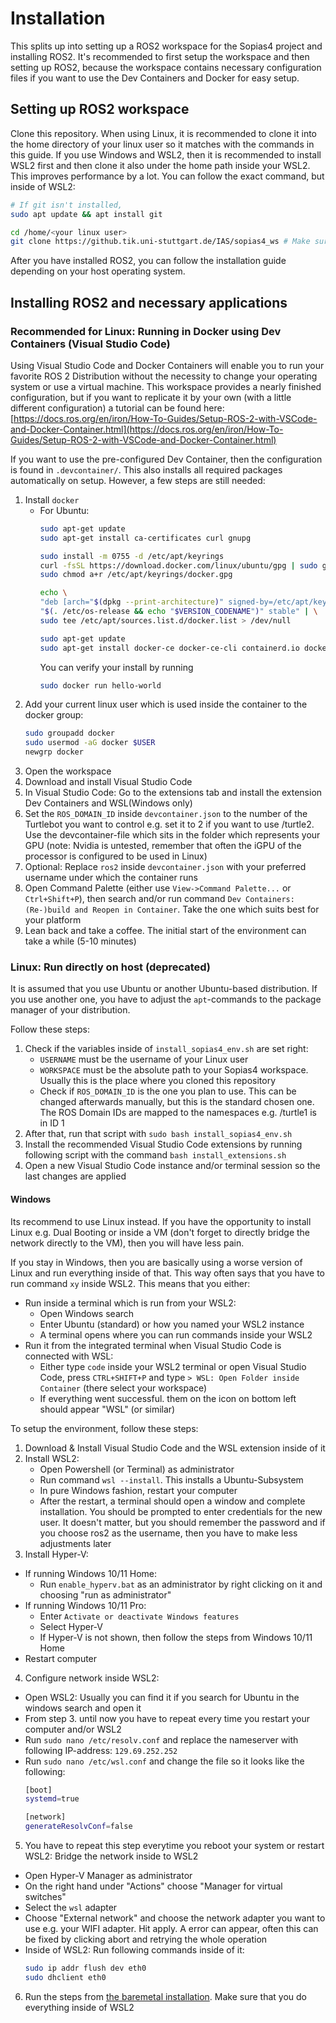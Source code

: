 # Installation
This splits up into setting up a ROS2 workspace for the Sopias4 project and installing ROS2. It's recommended to first setup the workspace and then setting up ROS2, because the workspace contains necessary configuration files if you want to use the Dev Containers and Docker for easy setup. 

## Setting up ROS2 workspace
Clone this repository. When using Linux, it is recommended to clone it into the home directory of your linux user so it matches with the commands in this guide. If you use Windows and WSL2, then it is recommended to install WSL2 first and then clone it also under the home path inside your WSL2. This improves performance by a lot. You can follow the exact command, but inside of WSL2:
```Bash
# If git isn't installed,
sudo apt update && apt install git

cd /home/<your linux user>
git clone https://github.tik.uni-stuttgart.de/IAS/sopias4_ws # Make sure the URL is right can vary 
```
After you have installed ROS2, you can follow the installation guide depending on your host operating system.

## Installing ROS2 and necessary applications 
### Recommended for Linux: Running in Docker using Dev Containers (Visual Studio Code)
Using Visual Studio Code and Docker Containers will enable you to run your favorite ROS 2 Distribution without the necessity to change your operating system or use a virtual machine. This workspace provides a nearly finished configuration, but if you want to replicate it by your own (with a little different configuration) a tutorial can be found here: [https://docs.ros.org/en/iron/How-To-Guides/Setup-ROS-2-with-VSCode-and-Docker-Container.html](https://docs.ros.org/en/iron/How-To-Guides/Setup-ROS-2-with-VSCode-and-Docker-Container.html)

If you want to use the pre-configured Dev Container, then the configuration is found in `.devcontainer/`. This also installs all required packages automatically on setup. However, a few steps are still needed:
1. Install `docker`   
    - For Ubuntu:
        ```Bash
        sudo apt-get update
        sudo apt-get install ca-certificates curl gnupg

        sudo install -m 0755 -d /etc/apt/keyrings
        curl -fsSL https://download.docker.com/linux/ubuntu/gpg | sudo gpg --dearmor -o /etc/apt/keyrings/docker.gpg
        sudo chmod a+r /etc/apt/keyrings/docker.gpg

        echo \
        "deb [arch="$(dpkg --print-architecture)" signed-by=/etc/apt/keyrings/docker.gpg] https://download.docker.com/linux/ubuntu \
        "$(. /etc/os-release && echo "$VERSION_CODENAME")" stable" | \
        sudo tee /etc/apt/sources.list.d/docker.list > /dev/null

        sudo apt-get update
        sudo apt-get install docker-ce docker-ce-cli containerd.io docker-buildx-plugin docker-compose-plugin
        ```
        You can verify your install by running
        ```bash
        sudo docker run hello-world
        ```
2. Add your current linux user which is used inside the container to the docker group:
    ```bash
    sudo groupadd docker
    sudo usermod -aG docker $USER
    newgrp docker
    ```
3. Open the workspace
4. Download and install Visual Studio Code
5. In Visual Studio Code: Go to the extensions tab and install the extension Dev Containers and WSL(Windows only)
6. Set the `ROS_DOMAIN_ID` inside `devcontainer.json` to the number of the Turtlebot you want to control e.g. set it to 2 if you want to use /turtle2. Use the devcontainer-file which sits in the folder which represents your GPU (note: Nvidia is untested, remember that often the iGPU of the processor is configured to be used in Linux)
7. Optional: Replace `ros2` inside `devcontainer.json` with your preferred username under which the container runs
8.  Open Command Palette (either use `View->Command Palette...` or `Ctrl+Shift+P`), then search and/or run command `Dev Containers: (Re-)build and Reopen in Container`. Take the one which suits best for your platform 
9.  Lean back and take a coffee. The initial start of the environment can take a while (5-10 minutes)

### Linux: Run directly on host (deprecated)
It is assumed that you use Ubuntu or another Ubuntu-based distribution. If you use another one, you have to adjust the `apt`-commands to the package manager of your distribution. 

Follow these steps:
1. Check if the variables inside of `install_sopias4_env.sh` are set right:
   - `USERNAME` must be the username of your Linux user 
   - `WORKSPACE` must be the absolute path to your Sopias4 workspace. Usually this is the place where you cloned this repository
   - Check if `ROS_DOMAIN_ID` is the one you plan to use. This can be changed afterwards manually, but this is the standard chosen one. The ROS Domain IDs are mapped to the namespaces e.g. /turtle1 is in ID 1
  2. After that, run that script with `sudo bash install_sopias4_env.sh`
  3. Install the recommended Visual Studio Code extensions by running following script with the command `bash install_extensions.sh` 
  4. Open a new Visual Studio Code instance and/or terminal session so the last changes are applied

#### Windows
Its recommend to use Linux instead. If you have the opportunity to install Linux e.g. Dual Booting or inside a VM (don't forget to directly bridge the network directly to the VM), then you will have less pain. 

If you stay in Windows, then you are basically using a worse version of Linux and run everything inside of that. This way often says that you have to run command `xy` inside WSL2. This means that you either:
- Run inside a terminal which is run from your WSL2:
  - Open Windows search
  - Enter Ubuntu (standard) or how you named your WSL2 instance
  - A terminal opens where you can run commands inside your WSL2
- Run it from the integrated terminal when Visual Studio Code is connected with WSL:
  - Either type `code` inside your WSL2 terminal or open Visual Studio Code, press `CTRL+SHIFT+P` and  type `> WSL: Open Folder inside Container` (there select your workspace)
  - If everything went successful. them on the icon on bottom left should appear "WSL" (or similar)

To setup the environment, follow these steps:
1. Download & Install Visual Studio Code and the WSL extension inside of it 
2. Install WSL2:
      - Open Powershell (or Terminal) as administrator
      - Run command `wsl --install`. This installs a Ubuntu-Subsystem
      - In pure Windows fashion, restart your computer
      - After the restart, a terminal should open a window and complete installation. You should be prompted to enter credentials for the new user. It doesn't matter, but you should remember the password and if you choose ros2 as the username, then you have to make less adjustments later
3. Install Hyper-V:
  - If running Windows 10/11 Home:
    - Run `enable_hyperv.bat` as an administrator by right clicking on it and choosing "run as administrator"
  - If running Windows 10/11 Pro:
    - Enter `Activate or deactivate Windows features`
    - Select Hyper-V
    - If Hyper-V is not shown, then follow the steps from Windows 10/11 Home
  - Restart computer
4. Configure network inside WSL2:
  - Open WSL2: Usually you can find it if you search for Ubuntu in the windows search and open it
  - From step 3. until now you have to repeat every time you restart your computer and/or WSL2
  - Run `sudo nano /etc/resolv.conf` and replace the nameserver with following IP-address: `129.69.252.252`
  - Run `sudo nano /etc/wsl.conf` and change the file so it looks like the following:
    ```Bash
    [boot]
    systemd=true

    [network]
    generateResolvConf=false
    ```
5. You have to repeat this step everytime you reboot your system or restart WSL2: Bridge the network inside to WSL2
  - Open Hyper-V Manager as administrator
  - On the right hand under "Actions" choose "Manager for virtual switches"
  - Select the `wsl` adapter
  - Choose "External network" and choose the network adapter you want to use e.g. your WIFI adapter. Hit apply. A error can appear, often this can be fixed by clicking abort and retrying the whole operation
  - Inside of WSL2: Run following commands inside of it:
    ```Bash
    sudo ip addr flush dev eth0
    sudo dhclient eth0
    ```
6. Run the steps from [the baremetal installation](#linux-run-directly-on-host-deprecated). Make sure that you do everything inside of WSL2

